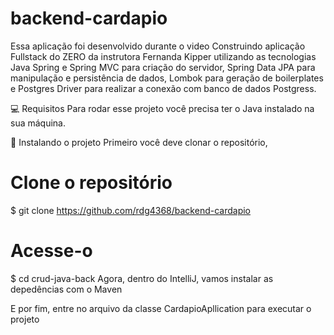 # backend-cardapio

Essa aplicação foi desenvolvido durante o video Construindo aplicação Fullstack do ZERO da instrutora Fernanda Kipper utilizando as tecnologias Java Spring e Spring MVC para criação do servidor, Spring Data JPA para manipulação e persistência de dados, Lombok para geração de boilerplates e Postgres Driver para realizar a conexão com banco de dados Postgress.

💻 Requisitos
Para rodar esse projeto você precisa ter o Java instalado na sua máquina.

🚀 Instalando o projeto
Primeiro você deve clonar o repositório,

# Clone o repositório
$ git clone https://github.com/rdg4368/backend-cardapio

# Acesse-o
$ cd crud-java-back
Agora, dentro do IntelliJ, vamos instalar as depedências com o Maven

E por fim, entre no arquivo da classe CardapioApllication para executar o projeto


